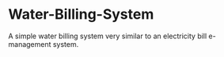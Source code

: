# Water-Billing-System
A simple water billing system very similar to an electricity bill e-management system.
